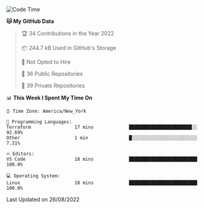 <!--START_SECTION:waka-->
![Code Time](http://img.shields.io/badge/Code%20Time-66%20hrs%2041%20mins-blue)

**🐱 My GitHub Data** 

> 🏆 34 Contributions in the Year 2022
 > 
> 📦 244.7 kB Used in GitHub's Storage 
 > 
> 🚫 Not Opted to Hire
 > 
> 📜 36 Public Repositories 
 > 
> 🔑 39 Private Repositories  
 > 
📊 **This Week I Spent My Time On** 

```text
⌚︎ Time Zone: America/New_York

💬 Programming Languages: 
Terraform                17 mins             ███████████████████████░░   92.69% 
Other                    1 min               █░░░░░░░░░░░░░░░░░░░░░░░░   7.31%

🔥 Editors: 
VS Code                  18 mins             █████████████████████████   100.0%

💻 Operating System: 
Linux                    18 mins             █████████████████████████   100.0%

```


 Last Updated on 26/08/2022
<!--END_SECTION:waka-->